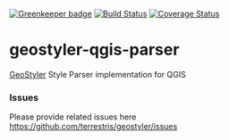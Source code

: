 [![Greenkeeper badge](https://badges.greenkeeper.io/terrestris/geostyler-qgis-parser.svg)](https://greenkeeper.io/)
[![Build Status](https://travis-ci.com/terrestris/geostyler-qgis-parser.svg?branch=master)](https://travis-ci.com/terrestris/geostyler-qgis-parser)
[![Coverage Status](https://coveralls.io/repos/github/terrestris/geostyler-qgis-parser/badge.svg?branch=master)](https://coveralls.io/github/terrestris/geostyler-qgis-parser?branch=master)

# geostyler-qgis-parser
[GeoStyler](https://github.com/terrestris/geostyler/) Style Parser implementation for QGIS

### Issues
Please provide related issues here https://github.com/terrestris/geostyler/issues
